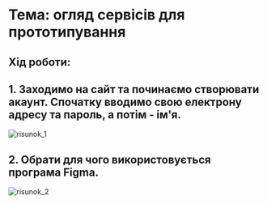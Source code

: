 # Тема: огляд сервісів для прототипування
## Хід роботи: 
## 1. Заходимо на сайт та починаємо створювати акаунт. Спочатку вводимо свою електрону адресу та пароль, а потім - ім'я.

![risunok_1](https://github.com/user-attachments/assets/de225222-5c1a-4bb5-87a2-c9cffee93d7c)

## 2. Обрати для чого використовується програма Figma.
![risunok_2](https://github.com/user-attachments/assets/b2e5a41d-9326-4d76-b772-1b840a0bacd5)
